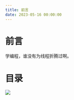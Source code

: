 ```yaml
---
title: 前言
date: 2023-05-16 00:00:00
---
```


# 前言 #

学编程，谁没有为线程折腾过啊。

# 目录 #

![](https://minio.testwn.com/img/blog/168425352670428.png)